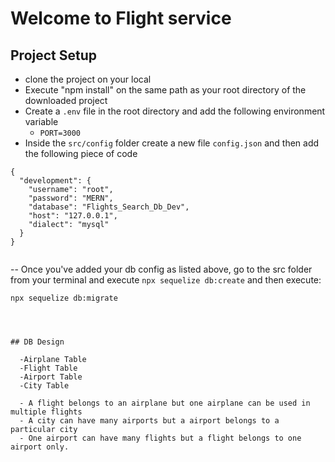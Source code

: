 # Welcome to Flight service

## Project Setup

- clone the project on your local
- Execute "npm install" on the same path as your root directory of the downloaded project
- Create a `.env` file in the root directory and add the following environment variable
     - `PORT=3000`
- Inside the `src/config` folder create a new file `config.json` and then add the following piece of code

```
{
  "development": {
    "username": "root",
    "password": "MERN",
    "database": "Flights_Search_Db_Dev",
    "host": "127.0.0.1",
    "dialect": "mysql"
  }
}


```
-- Once you've added your db config as listed above, go to the src folder from your terminal and execute `npx sequelize db:create`
and then execute:

`npx sequelize db:migrate`
```



## DB Design

  -Airplane Table
  -Flight Table
  -Airport Table
  -City Table

  - A flight belongs to an airplane but one airplane can be used in multiple flights
  - A city can have many airports but a airport belongs to a particular city
  - One airport can have many flights but a flight belongs to one airport only.